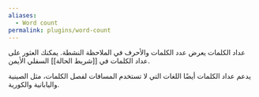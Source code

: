 ```yaml
---
aliases:
  - Word count
permalink: plugins/word-count
---
```


عداد الكلمات يعرض عدد الكلمات والأحرف في الملاحظة النشطة. يمكنك العثور على عداد الكلمات في [[شريط الحالة]] السفلي الأيمن.

يدعم عداد الكلمات أيضًا اللغات التي لا تستخدم المسافات لفصل الكلمات، مثل الصينية واليابانية والكورية.
